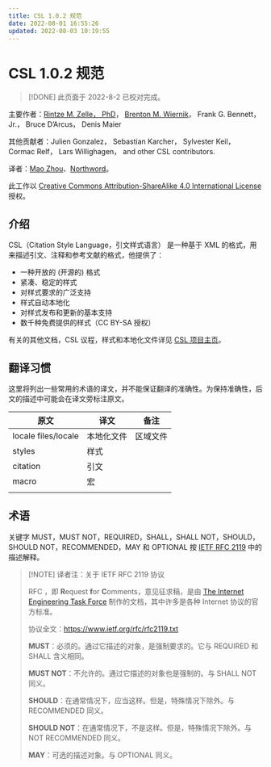 ```yaml
---
title: CSL 1.0.2 规范
date: 2022-08-01 16:55:26
updated: 2022-08-03 10:19:55
---
```


# CSL 1.0.2 规范

> [!DONE] 
> 此页面于 2022-8-2 已校对完成。

主要作者：[Rintze M. Zelle， PhD](https://twitter.com/rintzezelle)， [Brenton M. Wiernik](https://twitter.com/bmwiernik)， Frank G. Bennett， Jr.， Bruce D’Arcus， Denis Maier

其他贡献者：Julien Gonzalez， Sebastian Karcher， Sylvester Keil， Cormac Relf， Lars Willighagen， and other CSL contributors.

译者：[Mao Zhou](https://github.com/ZMAlt)、[Northword](https://github.com/northword)。

此工作以 [Creative Commons Attribution-ShareAlike 4.0 International License](https://creativecommons.org/licenses/by-sa/4.0/) 授权。

## 介绍

CSL（Citation Style Language，引文样式语言） 是一种基于 XML 的格式，用来描述引文、注释和参考文献的格式，他提供了：

- 一种开放的 (开源的) 格式
- 紧凑、稳定的样式
- 对样式要求的广泛支持
- 样式自动本地化
- 对样式发布和更新的基本支持
- 数千种免费提供的样式（CC BY-SA 授权）

有关的其他文档，CSL 议程，样式和本地化文件详见 [CSL 项目主页](https://citationstyles.org/)。

## 翻译习惯

这里将列出一些常用的术语的译文，并不能保证翻译的准确性。为保持准确性，后文的描述中可能会在译文旁标注原文。

| 原文                | 译文       | 备注     |
| ------------------- | ---------- | -------- |
| locale files/locale | 本地化文件 | 区域文件 |
| styles              | 样式       |          |
| citation            | 引文       |          |
| macro               | 宏         |          |
|                     |            |          |

## 术语

关键字 MUST，MUST NOT，REQUIRED，SHALL，SHALL NOT，SHOULD，SHOULD NOT，RECOMMENDED，MAY 和 OPTIONAL 按 [IETF RFC 2119](http://tools.ietf.org/html/rfc2119) 中的描述解释。

> [!NOTE] 译者注：关于 IETF RFC 2119 协议
> 
> RFC ，即 **R**equest **f**or **C**omments，意见征求稿，是由 [The Internet Engineering Task Force](http://www.ietf.org/) 制作的文档，其中许多是各种 Internet 协议的官方标准。
> 
> 协议全文：https://www.ietf.org/rfc/rfc2119.txt
> 
> **MUST**：必须的。通过它描述的对象，是强制要求的。它与 REQUIRED 和 SHALL 含义相同。
>  
> **MUST NOT**：不允许的。通过它描述的对象也是强制的。与 SHALL NOT 同义。
> 
> **SHOULD**：在通常情况下，应当这样。但是，特殊情况下除外。与 RECOMMENDED 同义。
> 
> **SHOULD NOT**：在通常情况下，不是这样。但是，特殊情况下除外。与 NOT RECOMMENDED 同义。
> 
> **MAY**：可选的描述对象。与 OPTIONAL 同义。
